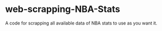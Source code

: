 # web-scrapping-NBA-Stats
A code for scrapping all available data of NBA stats to use as you want it. 
